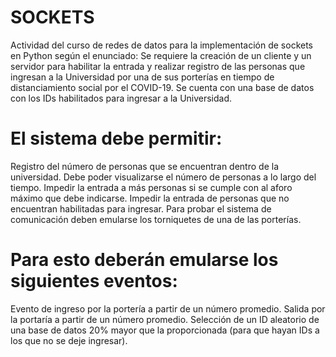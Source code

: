 # SOCKETS
Actividad del curso de redes de datos para la implementación de sockets en Python según el enunciado: Se requiere la creación de un cliente y un servidor para habilitar la entrada y realizar registro de las personas que ingresan a la Universidad por una de sus porterías en tiempo de distanciamiento social por el COVID-19. Se cuenta con una base de datos con los IDs habilitados para ingresar a la Universidad. 

# El sistema debe permitir:

Registro del número de personas que se encuentran dentro de la universidad. Debe poder visualizarse el número de personas a lo largo del tiempo.
Impedir la entrada a más personas si se cumple con al aforo máximo que debe indicarse.
Impedir la entrada de personas que no encuentran habilitadas para ingresar.
Para probar el sistema de comunicación deben emularse los torniquetes de una de las porterías. 

# Para esto deberán emularse los siguientes eventos:

Evento de ingreso por la portería a partir de un número promedio.
Salida por la portaría a partir de un número promedio.
Selección de un ID aleatorio de una base de datos 20% mayor que la proporcionada (para que hayan IDs a los que no se deje ingresar).
